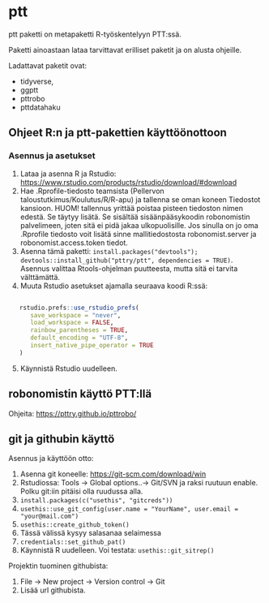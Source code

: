 
# ptt

<!-- badges: start -->
<!-- badges: end -->

ptt paketti on metapaketti R-työskentelyyn PTT:ssä.

Paketti ainoastaan lataa tarvittavat erilliset paketit ja on alusta ohjeille.

Ladattavat paketit ovat:

- tidyverse,
- ggptt
- pttrobo
- pttdatahaku


## Ohjeet R:n ja ptt-pakettien käyttöönottoon

### Asennus ja asetukset

1. Lataa ja asenna R ja Rstudio: https://www.rstudio.com/products/rstudio/download/#download
2. Hae .Rprofile-tiedosto teamsista (Pellervon taloustutkimus/Koulutus/R/R-apu) ja tallenna se oman koneen Tiedostot kansioon. HUOM! tallennus yrittää poistaa pisteen tiedoston nimen edestä. Se täytyy lisätä.
   Se sisältää sisäänpääsykoodin robonomistin palvelimeen, joten sitä ei pidä jakaa
   ulkopuolisille. Jos sinulla on jo oma .Rprofile tiedosto voit lisätä sinne mallitiedostosta robonomist.server ja robonomist.access.token tiedot.
3. Asenna tämä paketti: `install.packages("devtools"); devtools::install_github("pttry/ptt", dependencies = TRUE)`. Asennus valittaa Rtools-ohjelman puutteesta, mutta sitä ei tarvita välttämättä.
4. Muuta Rstudio asetukset ajamalla seuraava koodi R:ssä:


```r

   rstudio.prefs::use_rstudio_prefs(
      save_workspace = "never",
      load_workspace = FALSE,
      rainbow_parentheses = TRUE,
      default_encoding = "UTF-8",
      insert_native_pipe_operator = TRUE
   )
``` 
5. Käynnistä Rstudio uudelleen.

## robonomistin käyttö PTT:llä

Ohjeita: https://pttry.github.io/pttrobo/

## git ja githubin käyttö

Asennus ja käyttöön otto:
1. Asenna git koneelle: https://git-scm.com/download/win
2. Rstudiossa: Tools -> Global options..-> Git/SVN ja raksi ruutuun enable. Polku git:iin pitäisi olla ruudussa alla.
3. `install.packages(c("usethis", "gitcreds"))`
4. `usethis::use_git_config(user.name = "YourName", user.email = "your@mail.com")`
5. `usethis::create_github_token()`
6. Tässä välissä kysyy salasanaa selaimessa
8. `credentials::set_github_pat()`
9. Käynnistä R uudelleen. Voi testata: `usethis::git_sitrep()`

Projektin tuominen githubista:
1. File -> New project -> Version control -> Git
2. Lisää url githubista.

